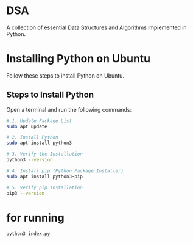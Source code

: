 # DSA

A collection of essential Data Structures and Algorithms implemented in Python.

# Installing Python on Ubuntu

Follow these steps to install Python on Ubuntu.

## Steps to Install Python

Open a terminal and run the following commands:

```sh
# 1. Update Package List
sudo apt update

# 2. Install Python
sudo apt install python3

# 3. Verify the Installation
python3 --version

# 4. Install pip (Python Package Installer)
sudo apt install python3-pip

# 5. Verify pip Installation
pip3 --version
```

# for running

```sh
python3 index.py
```
